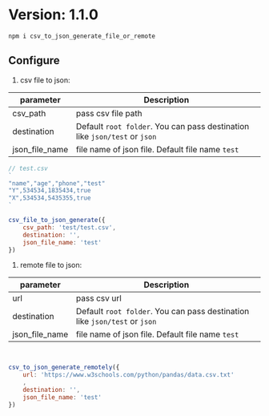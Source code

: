 # Version: 1.1.0

```
npm i csv_to_json_generate_file_or_remote
```

## Configure

1. csv file to json:

| parameter      | Description                                                                |
| -------------- | -------------------------------------------------------------------------- |
| csv_path       | pass csv file path                                                         |
| destination    | Default `root folder`. You can pass destination like `json/test` or `json` |
| json_file_name | file name of json file. Default file name `test`                           |

``` javascript
// test.csv
`
"name","age","phone","test"
"Y",534534,1835434,true
"X",534534,5435355,true
`

csv_file_to_json_generate({
    csv_path: 'test/test.csv',
    destination: '',
    json_file_name: 'test'
})
```

1. remote file to json:

| parameter      | Description                                                                |
| -------------- | -------------------------------------------------------------------------- |
| url            | pass csv url                                                               |
| destination    | Default `root folder`. You can pass destination like `json/test` or `json` |
| json_file_name | file name of json file. Default file name `test`                           |

``` javascript


csv_to_json_generate_remotely({
    url: 'https://www.w3schools.com/python/pandas/data.csv.txt'
    ,
    destination: '',
    json_file_name: 'test'
})

```